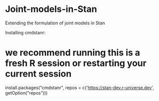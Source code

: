 # Joint-models-in-Stan
 Extending the formulation of joint models in Stan


Installing cmdstanr: 
# we recommend running this is a fresh R session or restarting your current session
install.packages("cmdstanr", repos = c('https://stan-dev.r-universe.dev', getOption("repos")))